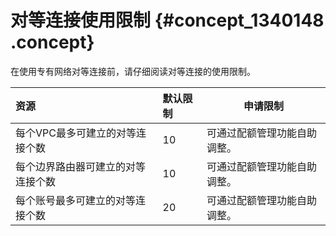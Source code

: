 # 对等连接使用限制 {#concept_1340148 .concept}

在使用专有网络对等连接前，请仔细阅读对等连接的使用限制。

|资源|默认限制|申请限制|
|:-|:---|----|
|每个VPC最多可建立的对等连接个数|10|可通过配额管理功能自助调整。|
|每个边界路由器可建立的对等连接个数|10|可通过配额管理功能自助调整。|
|每个账号最多可建立的对等连接个数|20|可通过配额管理功能自助调整。|

